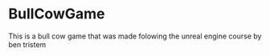 # BullCowGame
This is a bull cow game that was made folowing the unreal engine course by ben tristem
